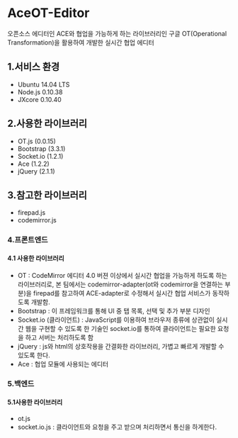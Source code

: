 # AceOT-Editor
오픈소스 에디터인 ACE와 협업을 가능하게 하는 라이브러리인 구글 OT(Operational Transformation)을 활용하여 개발한 실시간 협업 에디터

## 1.서비스 환경
- Ubuntu 14.04 LTS<br>
- Node.js 0.10.38<br>
- JXcore 0.10.40<br>

## 2.사용한 라이브러리
- OT.js (0.0.15)
- Bootstrap (3.3.1)
- Socket.io (1.2.1)
- Ace (1.2.2)
- jQuery (2.1.1)

## 3.참고한 라이브러리
- firepad.js
- codemirror.js

### 4.프론트엔드
#### 4.1 사용한 라이브러리
- OT : CodeMirror 에디터 4.0 버젼 이상에서 실시간 협업을 가능하게 하도록 하는 라이브러리로, 본 팀에서는 codemirror-adapter(ot와 codemirror을 연결하는 부분)을 firepad를 참고하여 ACE-adapter로 수정해서 실시간 협업 서비스가 동작하도록 개발함.
- Bootstrap : 이 프레임워크를 통해 UI 중 탭 목록, 선택 및 추가 부분 디자인
- Socket.io (클라이언트) : JavaScript를 이용하여 브라우저 종류에 상관없이 실시간 웹을 구현할 수 있도록 한 기술인 socket.io를 통하여 클라이언트는 필요한 요청을 하고 서버는 처리하도록 함
- jQuery : js와 html의 상호작용을 간결화한 라이브러리, 가볍고 빠르게 개발할 수 있도록 한다.
- Ace : 협업 모듈에 사용되는 에디터

### 5.백엔드
#### 5.1사용한 라이브러리
- ot.js
- socket.io.js : 클라이언트와 요청을 주고 받으며 처리하면서 통신을 하게한다.
